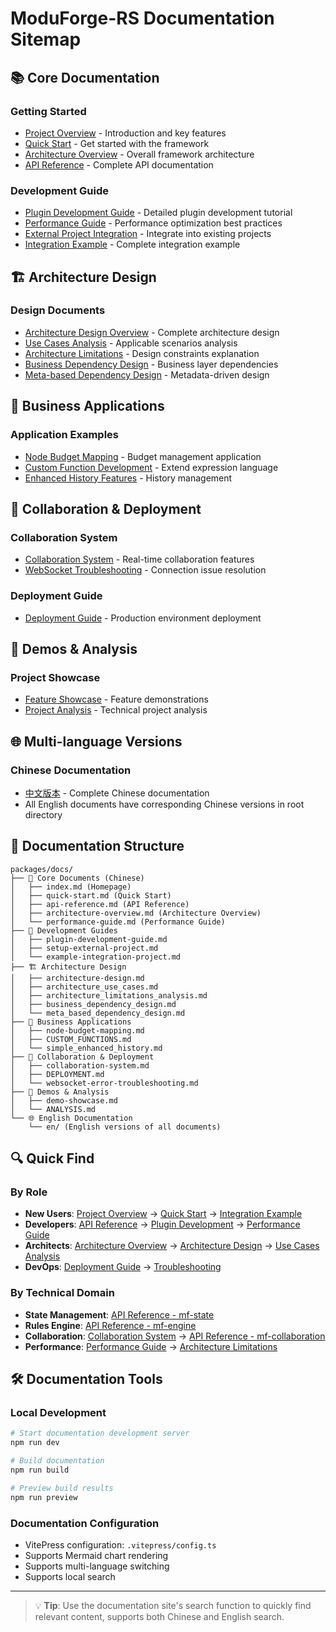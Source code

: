 # ModuForge-RS Documentation Sitemap

## 📚 Core Documentation

### Getting Started
- [Project Overview](/en/) - Introduction and key features
- [Quick Start](/en/quick-start) - Get started with the framework
- [Architecture Overview](/en/architecture-overview) - Overall framework architecture
- [API Reference](/en/api-reference) - Complete API documentation

### Development Guide
- [Plugin Development Guide](/en/plugin-development-guide) - Detailed plugin development tutorial
- [Performance Guide](/en/performance-guide) - Performance optimization best practices
- [External Project Integration](/en/setup-external-project) - Integrate into existing projects
- [Integration Example](/en/example-integration-project) - Complete integration example

## 🏗️ Architecture Design

### Design Documents
- [Architecture Design Overview](/en/architecture-design) - Complete architecture design
- [Use Cases Analysis](/en/architecture_use_cases) - Applicable scenarios analysis
- [Architecture Limitations](/en/architecture_limitations_analysis) - Design constraints explanation
- [Business Dependency Design](/en/business_dependency_design) - Business layer dependencies
- [Meta-based Dependency Design](/en/meta_based_dependency_design) - Metadata-driven design

## 💼 Business Applications

### Application Examples
- [Node Budget Mapping](/en/node-budget-mapping) - Budget management application
- [Custom Function Development](/en/CUSTOM_FUNCTIONS) - Extend expression language
- [Enhanced History Features](/en/simple_enhanced_history) - History management

## 🤝 Collaboration & Deployment

### Collaboration System
- [Collaboration System](/en/collaboration-system) - Real-time collaboration features
- [WebSocket Troubleshooting](/en/websocket-error-troubleshooting) - Connection issue resolution

### Deployment Guide
- [Deployment Guide](/en/DEPLOYMENT) - Production environment deployment

## 🎯 Demos & Analysis

### Project Showcase
- [Feature Showcase](/en/demo-showcase) - Feature demonstrations
- [Project Analysis](/en/ANALYSIS) - Technical project analysis

## 🌐 Multi-language Versions

### Chinese Documentation
- [中文版本](/) - Complete Chinese documentation
- All English documents have corresponding Chinese versions in root directory

## 📁 Documentation Structure

```
packages/docs/
├── 📄 Core Documents (Chinese)
│   ├── index.md (Homepage)
│   ├── quick-start.md (Quick Start)
│   ├── api-reference.md (API Reference)
│   ├── architecture-overview.md (Architecture Overview)
│   └── performance-guide.md (Performance Guide)
├── 🔧 Development Guides
│   ├── plugin-development-guide.md
│   ├── setup-external-project.md
│   └── example-integration-project.md
├── 🏗️ Architecture Design
│   ├── architecture-design.md
│   ├── architecture_use_cases.md
│   ├── architecture_limitations_analysis.md
│   ├── business_dependency_design.md
│   └── meta_based_dependency_design.md
├── 💼 Business Applications
│   ├── node-budget-mapping.md
│   ├── CUSTOM_FUNCTIONS.md
│   └── simple_enhanced_history.md
├── 🤝 Collaboration & Deployment
│   ├── collaboration-system.md
│   ├── DEPLOYMENT.md
│   └── websocket-error-troubleshooting.md
├── 🎯 Demos & Analysis
│   ├── demo-showcase.md
│   └── ANALYSIS.md
└── 🌐 English Documentation
    └── en/ (English versions of all documents)
```

## 🔍 Quick Find

### By Role
- **New Users**: [Project Overview](/en/) → [Quick Start](/en/quick-start) → [Integration Example](/en/example-integration-project)
- **Developers**: [API Reference](/en/api-reference) → [Plugin Development](/en/plugin-development-guide) → [Performance Guide](/en/performance-guide)
- **Architects**: [Architecture Overview](/en/architecture-overview) → [Architecture Design](/en/architecture-design) → [Use Cases Analysis](/en/architecture_use_cases)
- **DevOps**: [Deployment Guide](/en/DEPLOYMENT) → [Troubleshooting](/en/websocket-error-troubleshooting)

### By Technical Domain
- **State Management**: [API Reference - mf-state](/en/api-reference#mf-state-api)
- **Rules Engine**: [API Reference - mf-engine](/en/api-reference#mf-engine-api)
- **Collaboration**: [Collaboration System](/en/collaboration-system) → [API Reference - mf-collaboration](/en/api-reference#mf-collaboration-api)
- **Performance**: [Performance Guide](/en/performance-guide) → [Architecture Limitations](/en/architecture_limitations_analysis)

## 🛠️ Documentation Tools

### Local Development
```bash
# Start documentation development server
npm run dev

# Build documentation
npm run build

# Preview build results
npm run preview
```

### Documentation Configuration
- VitePress configuration: `.vitepress/config.ts`
- Supports Mermaid chart rendering
- Supports multi-language switching
- Supports local search

---

> 💡 **Tip**: Use the documentation site's search function to quickly find relevant content, supports both Chinese and English search.